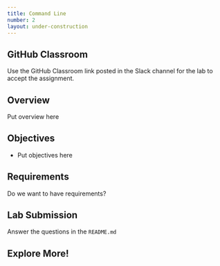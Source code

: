 ```yaml
---
title: Command Line
number: 2
layout: under-construction
---
```


## GitHub Classroom
Use the GitHub Classroom link posted in the Slack channel for the lab to accept the assignment.

## Overview

Put overview here

## Objectives

- Put objectives here

## Requirements

Do we want to have requirements?

## Lab Submission
Answer the questions in the `README.md`

## Explore More!


